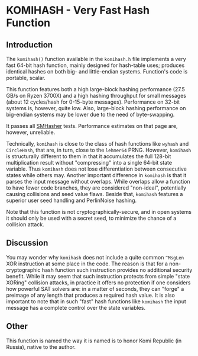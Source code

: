 # KOMIHASH - Very Fast Hash Function ##

## Introduction ##

The `komihash()` function available in the `komihash.h` file implements a very
fast 64-bit hash function, mainly designed for hash-table uses; produces
identical hashes on both big- and little-endian systems. Function's code is
portable, scalar.

This function features both a high large-block hashing performance (27.5 GB/s
on Ryzen 3700X) and a high hashing throughput for small messages (about 12
cycles/hash for 0-15-byte messages). Performance on 32-bit systems is,
however, quite low. Also, large-block hashing performance on big-endian
systems may be lower due to the need of byte-swapping.

It passes all [SMHasher](https://github.com/rurban/smhasher) tests.
Performance estimates on that page are, however, unreliable.

Technically, `komihash` is close to the class of hash functions like `wyhash`
and `CircleHash`, that are, in turn, close to the `lehmer64` PRNG. However,
`komihash` is structurally different to them in that it accumulates the full
128-bit multiplication result without "compressing" into a single 64-bit state
variable. Thus `komihash` does not lose differentiation between consecutive
states while others may. Another important difference in `komihash` is that it
parses the input message without overlaps. While overlaps allow a function to
have fewer code branches, they are considered "non-ideal", potentially causing
collisions and seed value flaws. Beside that, `komihash` features a superior
user seed handling and PerlinNoise hashing.

Note that this function is not cryptographically-secure, and in open systems
it should only be used with a secret seed, to minimize the chance of a
collision attack.

## Discussion ##

You may wonder why `komihash` does not include a quite common `^MsgLen` XOR
instruction at some place in the code. The reason is that for a
non-cryptographic hash function such instruction provides no additional
security benefit. While it may seem that such instruction protects from simple
"state XORing" collision attacks, in practice it offers no protection if one
considers how powerful SAT solvers are: in a matter of seconds, they can
"forge" a preimage of any length that produces a required hash value. It is
also important to note that in such "fast" hash functions like `komihash` the
input message has a complete control over the state variables.

## Other ##

This function is named the way it is named is to honor Komi Republic
(in Russia), native to the author.

